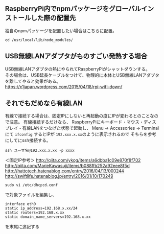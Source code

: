 ## RaspberryPi内でnpmパッケージをグローバルインストールした際の配置先

独自のnpmパッケージを配置したい場合はこちらに配置。

```
cd /usr/local/lib/node_modules/
```


## USB無線LANアダプタがものすごい発熱する場合
USB無線LANアダプタの熱にやられてRaspberryPiがシャットダウンする。  
その場合は、USB延長ケーブルをつけて、物理的に本体とUSB無線LANアダプタを離してやると効果がある。  
https://x1japan.wordpress.com/2015/04/18/rpi-wifi-down/



## それでもだめなら有線LAN
有線で接続する場合は、固定IPにしないと再起動の度にIPが変わるとのことなので注意。
有線接続するだけなら、
RaspberryPiにキーボード・マウス・ディスプレイ・有線LANをつなげた状態で起動し、
Menu -> Accessories -> Terminal にて `ifconfig` するとIPが `192.xxx.x.xx`のように表示されるので
そちらを参考にしてにssh接続する。

```
ssh ユーザ名@192.xxx.x.xx -p xxxx
```

＜固定IP参考＞
http://qiita.com/ykog/items/a6dbba1c09e870f8f702  
http://qiita.com/MarieKawasuji/items/b088ffb252a92eee8f5d  
http://hattotech.hatenablog.com/entry/2016/04/13/000244  
http://swiftlife.hatenablog.jp/entry/2016/01/10/170249

```
sudo vi /etc/dhcpcd.conf
```
で対象ファイルを編集し、
```
interface eth0
static ip_address=192.168.x.xx/24
static routers=192.168.x.xx
static domain_name_servers=192.168.x.xx
```
を末尾に追記する
